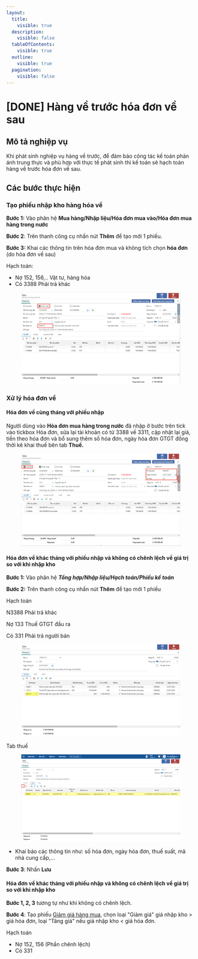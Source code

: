 ```yaml
---
layout:
  title:
    visible: true
  description:
    visible: false
  tableOfContents:
    visible: true
  outline:
    visible: true
  pagination:
    visible: false
---
```


# \[DONE] Hàng về trước hóa đơn về sau

## Mô tả nghiệp vụ

Khi phát sinh nghiệp vụ hàng về trước, để đảm bảo công tác kế toán phản ánh trung thực và phù hợp với thực tế phát sinh thì kế toán sẽ hạch toán hàng về trước hóa đơn về sau.

## **Các bước thực hiện**

### Tạo phiếu nhập kho hàng hóa về

**Bước 1:** Vào phân hệ **Mua hàng/Nhập liệu/Hóa đơn mua vào/Hóa đơn mua hàng trong nước**&#x20;

**Bước 2**: Trên thanh công cụ nhấn nút **Thêm** để tạo mới 1 phiếu.

**Bước 3:** Khai các thông tin trên hóa đơn mua và không tích chọn **hóa đơn** (do hóa đơn về sau)

Hạch toán:

* Nợ 152, 156,.. Vật tư, hàng hóa
* Có 3388 Phải trả khác

<figure><img src="../../.gitbook/assets/image (104).png" alt=""><figcaption></figcaption></figure>

### Xử lý hóa đơn về

#### Hóa đơn về cùng tháng với phiếu nhập

Người dùng vào **Hóa đơn mua hàng trong nước** đã nhập ở bước trên tick vào tickbox Hóa đơn, sửa lại tài khoản có từ 3388 về 3311, cập nhật lại giá, tiền theo hóa đơn và bổ sung thêm số hóa đơn, ngày hóa đơn GTGT đồng thời kê khai thuế bên tab **Thuế.**

<figure><img src="../../.gitbook/assets/image (105).png" alt=""><figcaption></figcaption></figure>

#### Hóa đơn về khác tháng với phiếu nhập và không có chênh lệch về giá trị so với khi nhập kho

**Bước 1:** Vào phân hệ _**Tổng hợp/Nhập liệu/Hạch toán/Phiếu kế toán**_

**Bước 2:** Trên thanh công cụ nhấn nút **Thêm** để tạo mới 1 phiếu

Hạch toán

N3388 Phải trả khác

Nợ 133 Thuế GTGT đầu ra

Có 331 Phải trả người bán

<figure><img src="../../.gitbook/assets/image (50).png" alt=""><figcaption></figcaption></figure>

Tab thuế

<figure><img src="../../.gitbook/assets/Hàng về trước hóa đơn về sau 4.png" alt=""><figcaption></figcaption></figure>

* Khai báo các thông tin như: số hóa đơn, ngày hóa đơn, thuế suất, mã nhà cung cấp,...&#x20;

**Bước 3**: Nhấn **Lưu**

#### Hóa đơn về khác tháng với phiếu nhập và không có chênh lệch về giá trị so với khi nhập kho

**Bước 1, 2, 3** tương tự như khi không có chênh lệch.

**Bước 4**: Tạo phiếu [Giảm giá hàng mua](13\_giam-gia-hang-mua-da-nhap-kho.md), chọn loại "Giảm giá" giá nhập kho > giá hóa đơn, loại "Tăng giá" nếu giá nhập kho < giá hóa đơn.

Hạch toán

* Nợ 152, 156 (Phần chênh lệch)
* Có 331

